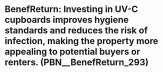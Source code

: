 # BenefReturn: __Investing in UV-C cupboards improves hygiene standards and reduces the risk of infection, making the property more appealing to potential buyers or renters.__ (PBN__BenefReturn_293)


